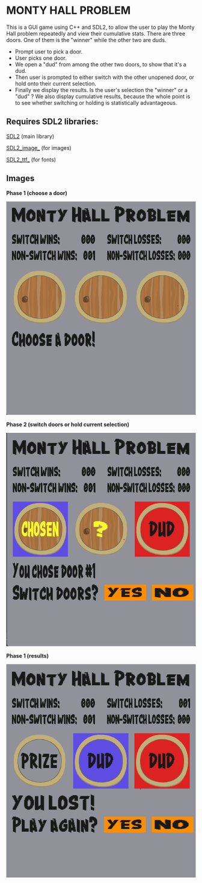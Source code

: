 # MONTY HALL PROBLEM

This is a GUI game using C++ and SDL2, to allow the user to play the Monty Hall problem repeatedly and view their cumulative stats.
There are three doors. One of them is the "winner" while the other two are duds.

* Prompt user to pick a door.
* User picks one door.
* We open a "dud" from among the other two doors, to show that it's a dud.
* Then user is prompted to either switch with the other unopened door, or hold onto their current selection.
* Finally we display the results. Is the user's selection the "winner" or a "dud" ? We also display cumulative results, because the whole point is to see whether switching or holding is statistically advantageous.

## Requires SDL2 libraries:

[SDL2](https://github.com/libsdl-org/SDL/releases/tag/release-2.30.9) (main library)

[SDL2_image_](https://github.com/libsdl-org/SDL_image/releases) (for images)

[SDL2_ttf_](https://github.com/libsdl-org/SDL_ttf/releases) (for fonts)

## Images

**Phase 1 (choose a door)**

![user is prompted to choose a door](./assets/phase_1.png)

**Phase 2 (switch doors or hold current selection)**

![user is prompted to switch or hold selection](./assets/phase_2.png)

**Phase 1 (results)**

![user is shown whether they won or lost](./assets/phase_3.png)